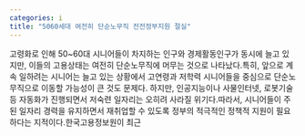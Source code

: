 ```yaml
---
categories: i
title: "5060세대 여전히 단순노무직 전전정부지원 절실"
---
```

고령화로 인해 50~60대 시니어들이 차지하는 인구와 경제활동인구가 동시에 늘고 있지만, 이들의 고용상태는 여전히 단순노무직에 머무는 것으로 나타났다.특히, 앞으로 계속 일하려는 시니어는 늘고 있는 상황에서 고연령과 저학력 시니어들을 중심으로 단순노무직으로 이동할 가능성이 큰 것도 문제다. 하지만, 인공지능이나 사물인터넷, 로봇기술 등 자동화가 진행되면서 저숙련 일자리는 오히려 사라질 위기다.따라서, 시니어들이 주된 일자리 경력을 유지하면서 재취업할 수 있도록 정부의 적극적인 정책적 지원이 필요하다는 지적이다.한국고용정보원이 최근